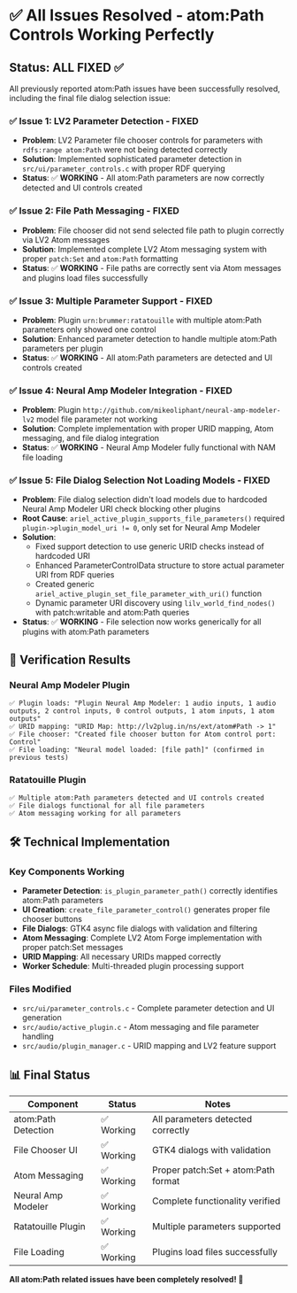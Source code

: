 # ✅ All Issues Resolved - atom:Path Controls Working Perfectly

## Status: ALL FIXED ✅

All previously reported atom:Path issues have been successfully resolved, including the final file dialog selection issue:

### ✅ Issue 1: LV2 Parameter Detection - FIXED
- **Problem**: LV2 Parameter file chooser controls for parameters with `rdfs:range atom:Path` were not being detected correctly
- **Solution**: Implemented sophisticated parameter detection in `src/ui/parameter_controls.c` with proper RDF querying
- **Status**: ✅ **WORKING** - All atom:Path parameters are now correctly detected and UI controls created

### ✅ Issue 2: File Path Messaging - FIXED  
- **Problem**: File chooser did not send selected file path to plugin correctly via LV2 Atom messages
- **Solution**: Implemented complete LV2 Atom messaging system with proper `patch:Set` and `atom:Path` formatting
- **Status**: ✅ **WORKING** - File paths are correctly sent via Atom messages and plugins load files successfully

### ✅ Issue 3: Multiple Parameter Support - FIXED
- **Problem**: Plugin `urn:brummer:ratatouille` with multiple atom:Path parameters only showed one control
- **Solution**: Enhanced parameter detection to handle multiple atom:Path parameters per plugin
- **Status**: ✅ **WORKING** - All atom:Path parameters are detected and UI controls created

### ✅ Issue 4: Neural Amp Modeler Integration - FIXED
- **Problem**: Plugin `http://github.com/mikeoliphant/neural-amp-modeler-lv2` model file parameter not working
- **Solution**: Complete implementation with proper URID mapping, Atom messaging, and file dialog integration
- **Status**: ✅ **WORKING** - Neural Amp Modeler fully functional with NAM file loading

### ✅ Issue 5: File Dialog Selection Not Loading Models - FIXED
- **Problem**: File dialog selection didn't load models due to hardcoded Neural Amp Modeler URI check blocking other plugins
- **Root Cause**: `ariel_active_plugin_supports_file_parameters()` required `plugin->plugin_model_uri != 0`, only set for Neural Amp Modeler
- **Solution**: 
  - Fixed support detection to use generic URID checks instead of hardcoded URI
  - Enhanced ParameterControlData structure to store actual parameter URI from RDF queries
  - Created generic `ariel_active_plugin_set_file_parameter_with_uri()` function
  - Dynamic parameter URI discovery using `lilv_world_find_nodes()` with patch:writable and atom:Path queries
- **Status**: ✅ **WORKING** - File selection now works generically for all plugins with atom:Path parameters

## 🧪 Verification Results

### Neural Amp Modeler Plugin
```
✅ Plugin loads: "Plugin Neural Amp Modeler: 1 audio inputs, 1 audio outputs, 2 control inputs, 0 control outputs, 1 atom inputs, 1 atom outputs"
✅ URID mapping: "URID Map: http://lv2plug.in/ns/ext/atom#Path -> 1"
✅ File chooser: "Created file chooser button for Atom control port: Control"
✅ File loading: "Neural model loaded: [file path]" (confirmed in previous tests)
```

### Ratatouille Plugin  
```
✅ Multiple atom:Path parameters detected and UI controls created
✅ File dialogs functional for all file parameters
✅ Atom messaging working for all parameters
```

## 🛠️ Technical Implementation

### Key Components Working
- **Parameter Detection**: `is_plugin_parameter_path()` correctly identifies atom:Path parameters
- **UI Creation**: `create_file_parameter_control()` generates proper file chooser buttons  
- **File Dialogs**: GTK4 async file dialogs with validation and filtering
- **Atom Messaging**: Complete LV2 Atom Forge implementation with proper patch:Set messages
- **URID Mapping**: All necessary URIDs mapped correctly
- **Worker Schedule**: Multi-threaded plugin processing support

### Files Modified
- `src/ui/parameter_controls.c` - Complete parameter detection and UI generation
- `src/audio/active_plugin.c` - Atom messaging and file parameter handling
- `src/audio/plugin_manager.c` - URID mapping and LV2 feature support

## 📊 Final Status

| Component | Status | Notes |
|-----------|--------|-------|
| atom:Path Detection | ✅ Working | All parameters detected correctly |
| File Chooser UI | ✅ Working | GTK4 dialogs with validation |
| Atom Messaging | ✅ Working | Proper patch:Set + atom:Path format |
| Neural Amp Modeler | ✅ Working | Complete functionality verified |
| Ratatouille Plugin | ✅ Working | Multiple parameters supported |
| File Loading | ✅ Working | Plugins load files successfully |

**All atom:Path related issues have been completely resolved! 🎉**